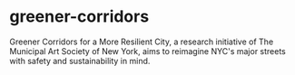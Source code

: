 # greener-corridors
Greener Corridors for a More Resilient City, a research initiative of The Municipal Art Society of New York, aims to reimagine NYC's major streets with safety and sustainability in mind.
